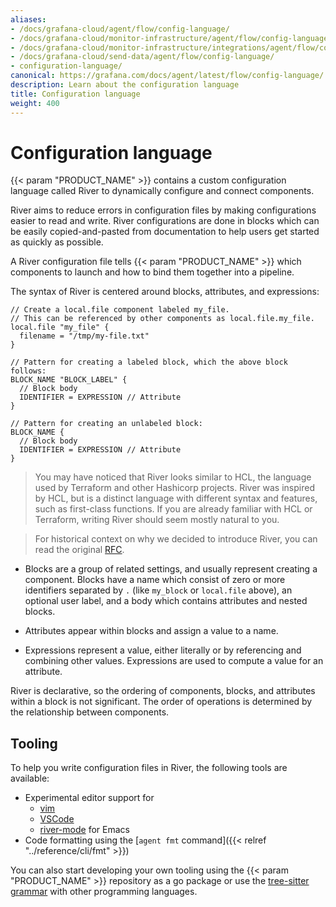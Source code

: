 ```yaml
---
aliases:
- /docs/grafana-cloud/agent/flow/config-language/
- /docs/grafana-cloud/monitor-infrastructure/agent/flow/config-language/
- /docs/grafana-cloud/monitor-infrastructure/integrations/agent/flow/config-language/
- /docs/grafana-cloud/send-data/agent/flow/config-language/
- configuration-language/
canonical: https://grafana.com/docs/agent/latest/flow/config-language/
description: Learn about the configuration language
title: Configuration language
weight: 400
---
```


# Configuration language

{{< param "PRODUCT_NAME" >}} contains a custom configuration language called River to
dynamically configure and connect components.

River aims to reduce errors in configuration files by making configurations
easier to read and write. River configurations are done in blocks which can be
easily copied-and-pasted from documentation to help users get started as
quickly as possible.

A River configuration file tells {{< param "PRODUCT_NAME" >}} which components to launch
and how to bind them together into a pipeline.

The syntax of River is centered around blocks, attributes, and expressions:

```river
// Create a local.file component labeled my_file.
// This can be referenced by other components as local.file.my_file.
local.file "my_file" {
  filename = "/tmp/my-file.txt"
}

// Pattern for creating a labeled block, which the above block follows:
BLOCK_NAME "BLOCK_LABEL" {
  // Block body
  IDENTIFIER = EXPRESSION // Attribute
}

// Pattern for creating an unlabeled block:
BLOCK_NAME {
  // Block body
  IDENTIFIER = EXPRESSION // Attribute
}
```

> You may have noticed that River looks similar to HCL, the language used by
> Terraform and other Hashicorp projects. River was inspired by HCL, but is a
> distinct language with different syntax and features, such as first-class
> functions. If you are already familiar with HCL or Terraform, writing River
> should seem mostly natural to you.

> For historical context on why we decided to introduce River, you can read the
> original [RFC][].

* Blocks are a group of related settings, and usually represent creating a
  component. Blocks have a name which consist of zero or more identifiers
  separated by `.` (like `my_block` or `local.file` above), an optional user
  label, and a body which contains attributes and nested blocks.

* Attributes appear within blocks and assign a value to a name.

* Expressions represent a value, either literally or by referencing and
  combining other values. Expressions are used to compute a value for an
  attribute.

River is declarative, so the ordering of components, blocks, and attributes
within a block is not significant. The order of operations is determined by the
relationship between components.

[RFC]: https://github.com/grafana/agent/blob/97a55d0d908b26dbb1126cc08b6dcc18f6e30087/docs/rfcs/0005-river.md

## Tooling

To help you write configuration files in River, the following tools are available:

* Experimental editor support for
  * [vim](https://github.com/rfratto/vim-river)
  * [VSCode](https://github.com/rfratto/vscode-river)
  * [river-mode](https://github.com/jdbaldry/river-mode) for Emacs
* Code formatting using the [`agent fmt` command]({{< relref "../reference/cli/fmt" >}})

You can also start developing your own tooling using the {{< param "PRODUCT_NAME" >}} repository as a
go package or use the [tree-sitter
grammar](https://github.com/grafana/tree-sitter-river) with other programming languages.

